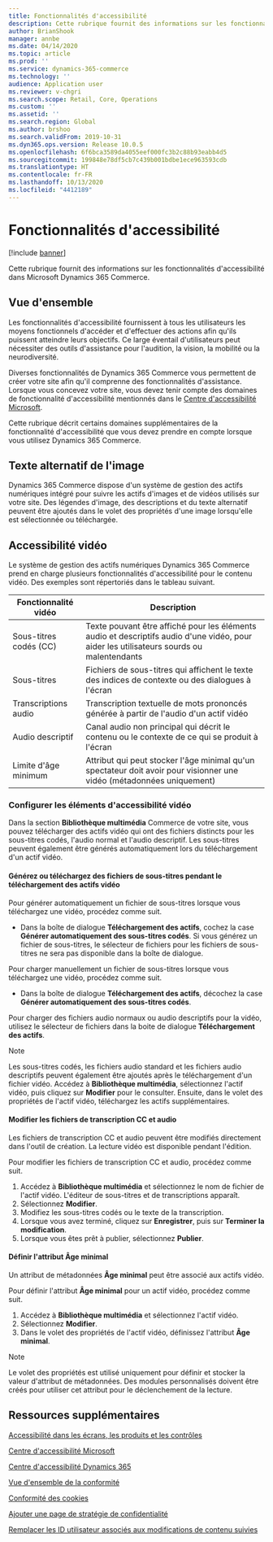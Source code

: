 ```yaml
---
title: Fonctionnalités d'accessibilité
description: Cette rubrique fournit des informations sur les fonctionnalités d'accessibilité dans Microsoft Dynamics 365 Commerce.
author: BrianShook
manager: annbe
ms.date: 04/14/2020
ms.topic: article
ms.prod: ''
ms.service: dynamics-365-commerce
ms.technology: ''
audience: Application user
ms.reviewer: v-chgri
ms.search.scope: Retail, Core, Operations
ms.custom: ''
ms.assetid: ''
ms.search.region: Global
ms.author: brshoo
ms.search.validFrom: 2019-10-31
ms.dyn365.ops.version: Release 10.0.5
ms.openlocfilehash: 6f6bca3589da4055eef000fc3b2c88b93eabb4d5
ms.sourcegitcommit: 199848e78df5cb7c439b001bdbe1ece963593cdb
ms.translationtype: HT
ms.contentlocale: fr-FR
ms.lasthandoff: 10/13/2020
ms.locfileid: "4412189"
---
```

# <a name="accessibility-features-and-capabilities"></a>Fonctionnalités d'accessibilité


[!include [banner](includes/banner.md)]

Cette rubrique fournit des informations sur les fonctionnalités d'accessibilité dans Microsoft Dynamics 365 Commerce.

## <a name="overview"></a>Vue d'ensemble

Les fonctionnalités d'accessibilité fournissent à tous les utilisateurs les moyens fonctionnels d'accéder et d'effectuer des actions afin qu'ils puissent atteindre leurs objectifs. Ce large éventail d'utilisateurs peut nécessiter des outils d'assistance pour l'audition, la vision, la mobilité ou la neurodiversité.

Diverses fonctionnalités de Dynamics 365 Commerce vous permettent de créer votre site afin qu'il comprenne des fonctionnalités d'assistance. Lorsque vous concevez votre site, vous devez tenir compte des domaines de fonctionnalité d'accessibilité mentionnés dans le [Centre d'accessibilité Microsoft](https://www.microsoft.com/accessibility). 

Cette rubrique décrit certains domaines supplémentaires de la fonctionnalité d'accessibilité que vous devez prendre en compte lorsque vous utilisez Dynamics 365 Commerce.

## <a name="image-alt-text"></a>Texte alternatif de l'image

Dynamics 365 Commerce dispose d'un système de gestion des actifs numériques intégré pour suivre les actifs d'images et de vidéos utilisés sur votre site. Des légendes d'image, des descriptions et du texte alternatif peuvent être ajoutés dans le volet des propriétés d'une image lorsqu'elle est sélectionnée ou téléchargée.

## <a name="video-accessibility"></a>Accessibilité vidéo

Le système de gestion des actifs numériques Dynamics 365 Commerce prend en charge plusieurs fonctionnalités d'accessibilité pour le contenu vidéo. Des exemples sont répertoriés dans le tableau suivant.

| Fonctionnalité vidéo               | Description |
|-----------------------------|-------------|
| Sous-titres codés (CC)      | Texte pouvant être affiché pour les éléments audio et descriptifs audio d'une vidéo, pour aider les utilisateurs sourds ou malentendants |
| Sous-titres                   | Fichiers de sous-titres qui affichent le texte des indices de contexte ou des dialogues à l'écran |
| Transcriptions audio           | Transcription textuelle de mots prononcés générée à partir de l'audio d'un actif vidéo |
| Audio descriptif           | Canal audio non principal qui décrit le contenu ou le contexte de ce qui se produit à l'écran |
| Limite d'âge minimum            | Attribut qui peut stocker l'âge minimal qu'un spectateur doit avoir pour visionner une vidéo (métadonnées uniquement) |

### <a name="configure-video-accessibility-elements"></a>Configurer les éléments d'accessibilité vidéo

Dans la section **Bibliothèque multimédia** Commerce de votre site, vous pouvez télécharger des actifs vidéo qui ont des fichiers distincts pour les sous-titres codés, l'audio normal et l'audio descriptif. Les sous-titres peuvent également être générés automatiquement lors du téléchargement d'un actif vidéo.

#### <a name="generate-or-upload-closed-caption-files-during-video-asset-upload"></a>Générez ou téléchargez des fichiers de sous-titres pendant le téléchargement des actifs vidéo

Pour générer automatiquement un fichier de sous-titres lorsque vous téléchargez une vidéo, procédez comme suit.

- Dans la boîte de dialogue **Téléchargement des actifs**, cochez la case **Générer automatiquement des sous-titres codés**. Si vous générez un fichier de sous-titres, le sélecteur de fichiers pour les fichiers de sous-titres ne sera pas disponible dans la boîte de dialogue.

Pour charger manuellement un fichier de sous-titres lorsque vous téléchargez une vidéo, procédez comme suit.

- Dans la boîte de dialogue **Téléchargement des actifs**, décochez la case **Générer automatiquement des sous-titres codés**.

Pour charger des fichiers audio normaux ou audio descriptifs pour la vidéo, utilisez le sélecteur de fichiers dans la boite de dialogue **Téléchargement des actifs**.

> [!NOTE]
> Les sous-titres codés, les fichiers audio standard et les fichiers audio descriptifs peuvent également être ajoutés après le téléchargement d'un fichier vidéo. Accédez à **Bibliothèque multimédia**, sélectionnez l'actif vidéo, puis cliquez sur **Modifier** pour le consulter. Ensuite, dans le volet des propriétés de l'actif vidéo, téléchargez les actifs supplémentaires.

#### <a name="edit-cc-and-audio-transcript-files"></a>Modifier les fichiers de transcription CC et audio

Les fichiers de transcription CC et audio peuvent être modifiés directement dans l'outil de création. La lecture vidéo est disponible pendant l'édition.

Pour modifier les fichiers de transcription CC et audio, procédez comme suit.

1. Accédez à **Bibliothèque multimédia** et sélectionnez le nom de fichier de l'actif vidéo. L'éditeur de sous-titres et de transcriptions apparaît.
1. Sélectionnez **Modifier**.
1. Modifiez les sous-titres codés ou le texte de la transcription.
1. Lorsque vous avez terminé, cliquez sur **Enregistrer**, puis sur **Terminer la modification**.
1. Lorsque vous êtes prêt à publier, sélectionnez **Publier**.

#### <a name="set-the-minimum-age-attribute"></a>Définir l'attribut Âge minimal

Un attribut de métadonnées **Âge minimal** peut être associé aux actifs vidéo.

Pour définir l'attribut **Âge minimal** pour un actif vidéo, procédez comme suit.

1. Accédez à **Bibliothèque multimédia** et sélectionnez l'actif vidéo.
1. Sélectionnez **Modifier**.
1. Dans le volet des propriétés de l'actif vidéo, définissez l'attribut **Âge minimal**.

> [!NOTE]
> Le volet des propriétés est utilisé uniquement pour définir et stocker la valeur d'attribut de métadonnées. Des modules personnalisés doivent être créés pour utiliser cet attribut pour le déclenchement de la lecture.

## <a name="additional-resources"></a>Ressources supplémentaires

[Accessibilité dans les écrans, les produits et les contrôles](https://docs.microsoft.com/dynamics365/unified-operations/dev-itpro/user-interface/enable-accessibility)

[Centre d'accessibilité Microsoft](https://www.microsoft.com/accessibility)

[Centre d'accessibilité Dynamics 365](https://docs.microsoft.com/dynamics365/get-started/accessibility/index)

[Vue d'ensemble de la conformité](compliance-overview.md)

[Conformité des cookies](cookie-compliance.md)

[Ajouter une page de stratégie de confidentialité](add-privacy-page.md)

[Remplacer les ID utilisateur associés aux modifications de contenu suivies](replace-IDs-tracked-changes.md)
